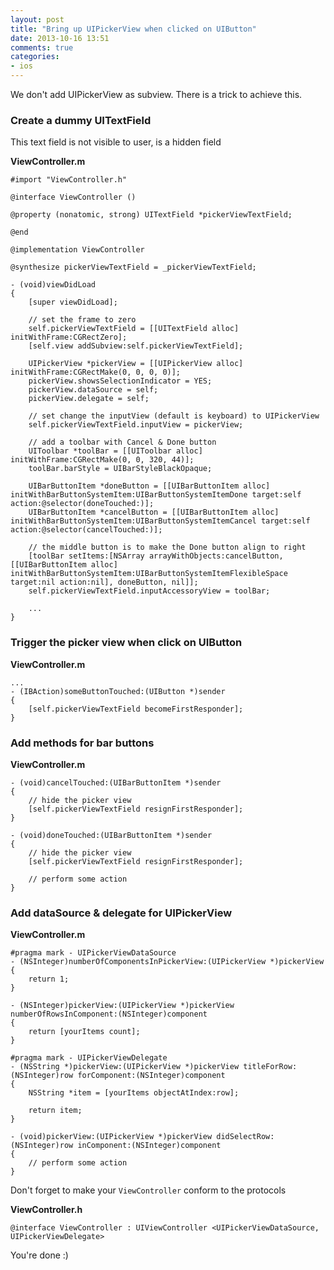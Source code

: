 ```yaml
---
layout: post
title: "Bring up UIPickerView when clicked on UIButton"
date: 2013-10-16 13:51
comments: true
categories: 
- ios
---
```


We don't add UIPickerView as subview. There is a trick to achieve this.

### Create a dummy UITextField
This text field is not visible to user, is a hidden field

**ViewController.m**

```obj-c
#import "ViewController.h"

@interface ViewController ()

@property (nonatomic, strong) UITextField *pickerViewTextField;

@end

@implementation ViewController

@synthesize pickerViewTextField = _pickerViewTextField;

- (void)viewDidLoad
{
    [super viewDidLoad];

    // set the frame to zero
    self.pickerViewTextField = [[UITextField alloc] initWithFrame:CGRectZero];
    [self.view addSubview:self.pickerViewTextField];
    
    UIPickerView *pickerView = [[UIPickerView alloc] initWithFrame:CGRectMake(0, 0, 0, 0)];
    pickerView.showsSelectionIndicator = YES;
    pickerView.dataSource = self;
    pickerView.delegate = self;
    
    // set change the inputView (default is keyboard) to UIPickerView
    self.pickerViewTextField.inputView = pickerView;
    
    // add a toolbar with Cancel & Done button
    UIToolbar *toolBar = [[UIToolbar alloc] initWithFrame:CGRectMake(0, 0, 320, 44)];
    toolBar.barStyle = UIBarStyleBlackOpaque;
    
    UIBarButtonItem *doneButton = [[UIBarButtonItem alloc] initWithBarButtonSystemItem:UIBarButtonSystemItemDone target:self action:@selector(doneTouched:)];
    UIBarButtonItem *cancelButton = [[UIBarButtonItem alloc] initWithBarButtonSystemItem:UIBarButtonSystemItemCancel target:self action:@selector(cancelTouched:)];
    
    // the middle button is to make the Done button align to right
    [toolBar setItems:[NSArray arrayWithObjects:cancelButton, [[UIBarButtonItem alloc] initWithBarButtonSystemItem:UIBarButtonSystemItemFlexibleSpace target:nil action:nil], doneButton, nil]];
    self.pickerViewTextField.inputAccessoryView = toolBar;

    ...
}
```

### Trigger the picker view when click on UIButton

**ViewController.m**

```obj-c
...
- (IBAction)someButtonTouched:(UIButton *)sender
{
    [self.pickerViewTextField becomeFirstResponder];
}
```

### Add methods for bar buttons

**ViewController.m**

```obj-c
- (void)cancelTouched:(UIBarButtonItem *)sender
{
    // hide the picker view
    [self.pickerViewTextField resignFirstResponder];
}

- (void)doneTouched:(UIBarButtonItem *)sender
{
    // hide the picker view
    [self.pickerViewTextField resignFirstResponder];

    // perform some action
}
```

### Add dataSource & delegate for UIPickerView

**ViewController.m**

```obj-c
#pragma mark - UIPickerViewDataSource
- (NSInteger)numberOfComponentsInPickerView:(UIPickerView *)pickerView
{
    return 1;
}

- (NSInteger)pickerView:(UIPickerView *)pickerView numberOfRowsInComponent:(NSInteger)component
{
    return [yourItems count];
}

#pragma mark - UIPickerViewDelegate
- (NSString *)pickerView:(UIPickerView *)pickerView titleForRow:(NSInteger)row forComponent:(NSInteger)component
{
    NSString *item = [yourItems objectAtIndex:row];
    
    return item;
}

- (void)pickerView:(UIPickerView *)pickerView didSelectRow:(NSInteger)row inComponent:(NSInteger)component
{
    // perform some action
}
```

Don't forget to make your `ViewController` conform to the protocols

**ViewController.h**

```obj-c
@interface ViewController : UIViewController <UIPickerViewDataSource, UIPickerViewDelegate>
```

You're done :)
